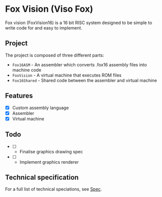 # Fox Vision (Viso Fox)
Fox vision (FoxVision16) is a 16 bit RISC system designed to be simple to write code for and easy to implement.

## Project
The project is composed of three different parts:
- `Fox16ASM` - An assembler which converts .fox16 assembly files into machine code
- `FoxVision` - A virtual machine that executes ROM files 
- `Fox16Shared` - Shared code between the assembler and virtual machine

## Features
- [X] Custom assembly language
- [X] Assembler
- [X] Virtual machine

## Todo
- [ ] - Finalise graphics drawing spec
- [ ] - Implement graphics renderer

## Technical specification
For a full list of technical speciations, see [Spec](docs/spec.md).
